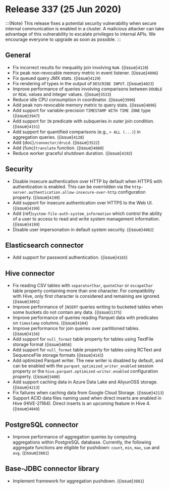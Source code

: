 # Release 337 (25 Jun 2020)

:::{Note}
This release fixes a potential security vulnerability when secure internal communication is enabled in a cluster. A malicious
attacker can take advantage of this vulnerability to escalate privileges to internal APIs. We encourage everyone to upgrade as soon
as possible.
:::

## General

- Fix incorrect results for inequality join involving `NaN`. ({issue}`4120`)
- Fix peak non-revocable memory metric in event listener. ({issue}`4096`)
- Fix queued query JMX stats. ({issue}`4129`)
- Fix rendering of types in the output of `DESCRIBE INPUT`. ({issue}`4023`)
- Improve performance of queries involving comparisons between `DOUBLE` or `REAL` values and integer values. ({issue}`3533`)
- Reduce idle CPU consumption in coordinator. ({issue}`3990`)
- Add peak non-revocable memory metric to query stats. ({issue}`4096`)
- Add support for variable-precision `TIMESTAMP WITH TIME ZONE` type ({issue}`3947`)
- Add support for `IN` predicate with subqueries in outer join condition. ({issue}`4151`)
- Add support for quantified comparisons (e.g., `> ALL (...)`) in aggregation queries. ({issue}`4128`)
- Add {doc}`/connector/druid`. ({issue}`3522`)
- Add {func}`translate` function. ({issue}`4080`)
- Reduce worker graceful shutdown duration. ({issue}`4192`)

## Security

- Disable insecure authentication over HTTP by default when HTTPS with authentication is enabled. This
  can be overridden via the `http-server.authentication.allow-insecure-over-http` configuration property. ({issue}`4199`)
- Add support for insecure authentication over HTTPS to the Web UI. ({issue}`4199`)
- Add {ref}`system-file-auth-system_information` which control the ability of a
  user to access to read and write system management information.
  ({issue}`4199`)
- Disable user impersonation in default system security. ({issue}`4082`)

## Elasticsearch connector

- Add support for password authentication. ({issue}`4165`)

## Hive connector

- Fix reading CSV tables with `separatorChar`, `quoteChar` or `escapeChar` table property
  containing more than one character. For compatibility with Hive, only first character is considered
  and remaining are ignored. ({issue}`3891`)
- Improve performance of `INSERT` queries writing to bucketed tables when some buckets do not contain any data. ({issue}`1375`)
- Improve performance of queries reading Parquet data with predicates on `timestamp` columns. ({issue}`4104`)
- Improve performance for join queries over partitioned tables. ({issue}`4156`)
- Add support for `null_format` table property for tables using TextFile storage format ({issue}`4056`)
- Add support for `null_format` table property for tables using RCText and SequenceFile
  storage formats ({issue}`4143`)
- Add optimized Parquet writer. The new writer is disabled by default, and can be enabled with the
  `parquet_optimized_writer_enabled` session property or the `hive.parquet.optimized-writer.enabled` configuration
  property. ({issue}`3400`)
- Add support caching data in Azure Data Lake and AliyunOSS storage. ({issue}`4213`)
- Fix failures when caching data from Google Cloud Storage. ({issue}`4213`)
- Support ACID data files naming used when direct inserts are enabled in Hive (HIVE-21164).
  Direct inserts is an upcoming feature in Hive 4. ({issue}`4049`)

## PostgreSQL connector

- Improve performance of aggregation queries by computing aggregations within PostgreSQL database.
  Currently, the following aggregate functions are eligible for pushdown:
  `count`,  `min`, `max`, `sum` and `avg`. ({issue}`3881`)

## Base-JDBC connector library

- Implement framework for aggregation pushdown. ({issue}`3881`)
